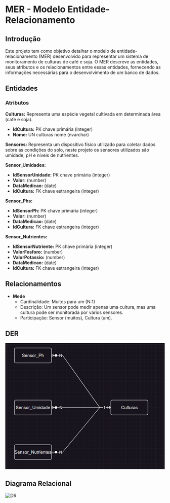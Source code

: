 # MER - Modelo Entidade-Relacionamento

## Introdução

Este projeto tem como objetivo detalhar o modelo de entidade-relacionamento (MER) desenvolvido para representar um sistema de monitoramento de culturas de café e soja. O MER descreve as entidades, seus atributos e os relacionamentos entre essas entidades, fornecendo as informações necessárias para o desenvolvimento de um banco de dados.

## Entidades

### Atributos

**Culturas:** Representa uma espécie vegetal cultivada em determinada área (café e soja).
   * **IdCultura:** PK chave primária (integer)
   * **Nome:** UN culturas nome (nvarchar)
 
**Sensores:** Representa um dispositivo físico utilizado para coletar dados sobre as condições do solo, neste projeto os sensores utilizados são umidade, pH e níveis de nutrientes.

**Sensor_Umidades:**
   * **IdSensorUnidade:** PK chave primária (integer)
   * **Valor:** (number)
   * **DataMedicao:** (date)
   * **IdCultura:** FK chave estrangeira (integer)
 
**Sensor_Phs:**
   * **IdSensorPh:** PK chave primária (integer)
   * **Valor:** (number)
   * **DataMedicao:** (date)
   * **IdCultura:** FK chave estrangeira (integer)
 
**Sensor_Nutrientes:**
   * **IdSensorNutriente:** PK chave primária (integer)
   * **ValorFosforo:** (number)
   * **ValorPotassio:** (number)
   * **DataMedicao:** (date)
   * **IdCultura:** FK chave estrangeira (integer)

## Relacionamentos

* **Mede**
    * Cardinalidade: Muitos para um (N:1)   
    * Descrição: Um sensor pode medir apenas uma cultura, mas uma cultura pode ser monitorada por vários sensores.
    * Participação: Sensor (muitos), Cultura (um).

## DER
![DER](/Cap1_UmMapaDoTesouro/DER.png)
 
## Diagrama Relacional

![DR](https://github.com/user-attachments/assets/baa4539c-3c2e-400a-b618-e555a5ca24e6)